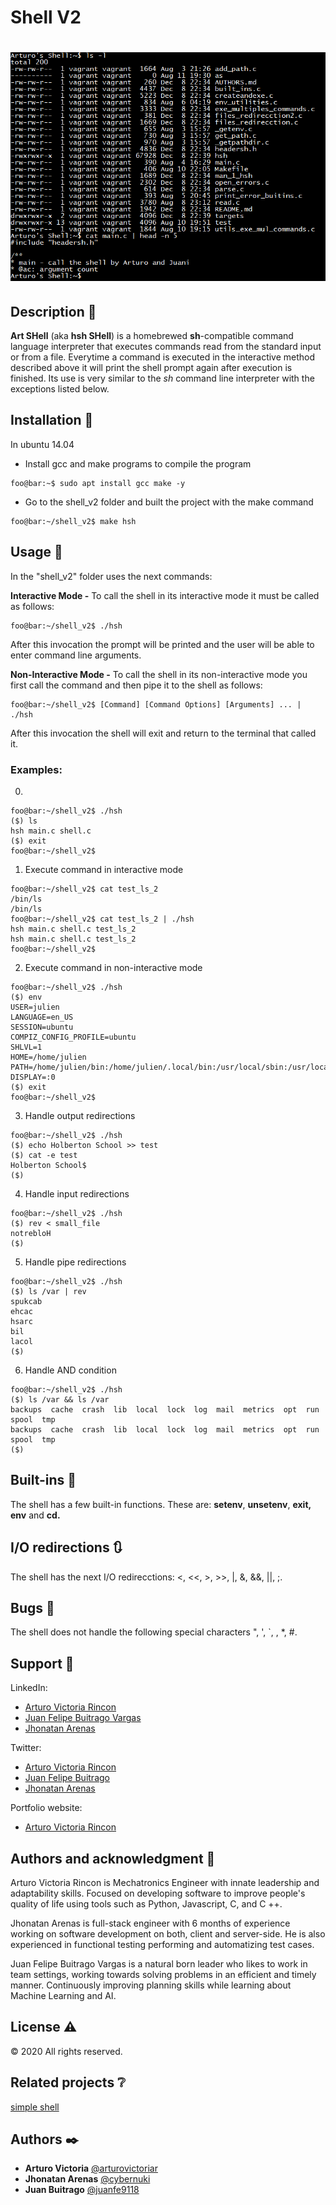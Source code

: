 # Shell V2

# ![Art shell](assets/my_shell.png)

## Description :book:

**Art SHell** (aka **hsh SHell**) is a homebrewed **sh**-compatible command language interpreter that executes commands read from the standard input or from a file. Everytime a command is executed in the interactive method described above it will print the shell prompt again after execution is finished. Its use is very similar to the *sh* command line interpreter with the exceptions listed below.

## Installation :floppy_disk:

In ubuntu 14.04

- Install gcc and make programs to compile the program

```console
foo@bar:~$ sudo apt install gcc make -y
```

- Go to the shell_v2 folder and built the project with the make command

```console
foo@bar:~/shell_v2$ make hsh
```

## Usage :open_file_folder:

In the "shell_v2" folder uses the next commands:

**Interactive Mode -** To call the shell in its interactive mode it must be called as follows:

```console
foo@bar:~/shell_v2$ ./hsh
```

After this invocation the prompt will be printed and the user will be able to enter command line arguments.

**Non-Interactive Mode -** To call the shell in its non-interactive mode you first call the command and then pipe it to the shell as follows:

```console
foo@bar:~/shell_v2$ [Command] [Command Options] [Arguments] ... | ./hsh
```

After this invocation the shell will exit and return to the terminal that called it.

### Examples:

0. 

```console
foo@bar:~/shell_v2$ ./hsh
($) ls
hsh main.c shell.c
($) exit
foo@bar:~/shell_v2$
```

1. Execute command in interactive mode
```console
foo@bar:~/shell_v2$ cat test_ls_2
/bin/ls
/bin/ls
foo@bar:~/shell_v2$ cat test_ls_2 | ./hsh
hsh main.c shell.c test_ls_2
hsh main.c shell.c test_ls_2
foo@bar:~/shell_v2$
```

2. Execute command in non-interactive mode
```console
foo@bar:~/shell_v2$ ./hsh
($) env
USER=julien
LANGUAGE=en_US
SESSION=ubuntu
COMPIZ_CONFIG_PROFILE=ubuntu
SHLVL=1
HOME=/home/julien
PATH=/home/julien/bin:/home/julien/.local/bin:/usr/local/sbin:/usr/local/bin:/usr/sbin:/usr/bin:/sbin:/bin:/usr/games:/usr/local/games:/snap/bin
DISPLAY=:0
($) exit
foo@bar:~/shell_v2$
```

3. Handle output redirections
```console
foo@bar:~/shell_v2$ ./hsh
($) echo Holberton School >> test
($) cat -e test
Holberton School$
($)
```

4. Handle input redirections
```console
foo@bar:~/shell_v2$ ./hsh
($) rev < small_file
notrebloH
($)
```

5. Handle pipe redirections
```console
foo@bar:~/shell_v2$ ./hsh
($) ls /var | rev
spukcab
ehcac
hsarc
bil
lacol
($)
```

6. Handle AND condition
```console
foo@bar:~/shell_v2$ ./hsh
($) ls /var && ls /var
backups  cache  crash  lib  local  lock  log  mail  metrics  opt  run  spool  tmp
backups  cache  crash  lib  local  lock  log  mail  metrics  opt  run  spool  tmp
($)
```

## Built-ins :minidisc:

The shell has a few built-in functions. These are: **setenv**, **unsetenv**, **exit, env** and **cd.**

## I/O redirections :arrows_clockwise:

The shell has the next I/O redirecctions: <, <<, >, >>, |, &, &&, ||, ;.

## Bugs :bug:

The shell does not handle the following special characters ", ', `, \, *, #.

## Support :email:

LinkedIn:

- [Arturo Victoria Rincon](https://www.linkedin.com/in/arturovictoriar/)
- [Juan Felipe Buitrago Vargas](https://co.linkedin.com/in/juan-felipe-buitrago-vargas-b6b219122)
- [Jhonatan Arenas](https://co.linkedin.com/in/jhonatan-arenas-24473718b)

Twitter:

- [Arturo Victoria Rincon](https://twitter.com/arturovictoriar)
- [Juan Felipe Buitrago](https://twitter.com/juanfe9118)
- [Jhonatan Arenas](https://twitter.com/ookanuki)

Portfolio website:

- [Arturo Victoria Rincon](http://arturovictoriar.github.io/)

## Authors and acknowledgment :school:

Arturo Victoria Rincon is Mechatronics Engineer with innate leadership and adaptability skills. Focused on developing software to improve people's quality of life using tools such as Python, Javascript, C, and C ++.

Jhonatan Arenas is full-stack engineer with 6 months of experience working on software development on both, client and server-side. He is also experienced in functional testing performing and automatizing test cases.

Juan Felipe Buitrago Vargas is a natural born leader who likes to work in team settings, working towards solving problems in an efficient and timely manner. Continuously improving planning skills while learning about Machine Learning and AI.

## License :warning:

:copyright: 2020 All rights reserved.

## Related projects :grey_question:

[simple shell](https://github.com/arturovictoriar/simple_shell)

## Authors :black_nib:

* **Arturo Victoria** [@arturovictoriar](https://github.com/arturovictoriar)
* **Jhonatan Arenas** [@cybernuki](https://github.com/cybernuki)
* **Juan Buitrago** [@juanfe9118](https://github.com/juanfe9118)
